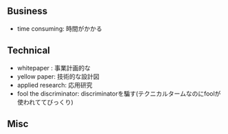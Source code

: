 ## Business
- time consuming: 時間がかかる

## Technical
- whitepaper : 事業計画的な
- yellow paper: 技術的な設計図
- applied research: 応用研究
- fool the discriminator: discriminatorを騙す(テクニカルタームなのにfoolが使われててびっくり)
## Misc
